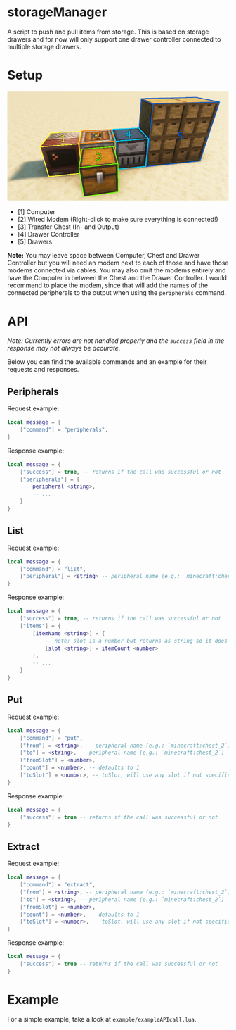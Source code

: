 # storageManager
A script to push and pull items from storage. This is based on storage drawers and for now will only support one drawer controller connected to multiple storage drawers.

# Setup
![Setup](setup/storageManager.jpg)
- [1] Computer
- [2] Wired Modem (Right-click to make sure everything is connected!)
- [3] Transfer Chest (In- and Output)
- [4] Drawer Controller
- [5] Drawers

**Note:** You may leave space between Computer, Chest and Drawer Controller but you will need an modem next to each of those and have those modems connected via cables.
You may also omit the modems entirely and have the Computer in between the Chest and the Drawer Controller. I would recommend to place the modem, since that will add the names of the connected peripherals to the output when using the `peripherals` command.

# API
_Note: Currently errors are not handled properly and the `success` field in the response may not always be accurate._

Below you can find the available commands and an example for their requests and responses.

## Peripherals
Request example:
```lua
local message = {
    ["command"] = "peripherals",
}
```

Response example:
```lua
local message = {
    ["success"] = true, -- returns if the call was successful or not
    ["peripherals"] = {
        peripheral <string>,
        -- ...
    }
}
```

## List
Request example:
```lua
local message = {
    ["command"] = "list",
    ["peripheral"] = <string> -- peripheral name (e.g.: `minecraft:chest_2`)
}
```

Response example:
```lua
local message = {
    ["success"] = true, -- returns if the call was successful or not
    ["items"] = {
        [itemName <string>] = {
            -- note: slot is a number but returns as string so it does not mess with the table
            [slot <string>] = itemCount <number>
        },
        -- ...
    }
}
```

## Put
Request example:
```lua
local message = {
    ["command"] = "put",
    ["from"] = <string>, -- peripheral name (e.g.: `minecraft:chest_2`)
    ["to"] = <string>, -- peripheral name (e.g.: `minecraft:chest_2`)
    ["fromSlot"] = <number>,
    ["count"] = <number>, -- defaults to 1
    ["toSlot"] = <number>, -- toSlot, will use any slot if not specified
}
```

Response example:
```lua
local message = {
    ["success"] = true -- returns if the call was successful or not
}
```

## Extract
Request example:
```lua
local message = {
    ["command"] = "extract",
    ["from"] = <string>, -- peripheral name (e.g.: `minecraft:chest_2`)
    ["to"] = <string>, -- peripheral name (e.g.: `minecraft:chest_2`)
    ["fromSlot"] = <number>,
    ["count"] = <number>, -- defaults to 1
    ["toSlot"] = <number>, -- toSlot, will use any slot if not specified
}
```

Response example:
```lua
local message = {
    ["success"] = true -- returns if the call was successful or not
}
```

# Example
For a simple example, take a look at `example/exampleAPIcall.lua`.